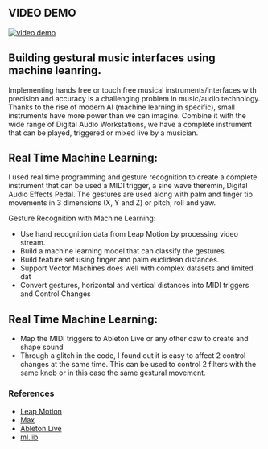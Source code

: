## VIDEO DEMO

[![video demo](https://img.youtube.com/vi/2Yf_n_ua53o/0.jpg)](https://youtu.be/2Yf_n_ua53o?t=196)

## Building gestural music interfaces using machine leanring.

Implementing hands free or touch free musical instruments/interfaces with precision and accuracy is a challenging problem in music/audio technology. 
Thanks to the rise of modern AI (machine learning in specific), small instruments have more power than we can imagine. Combine it with the wide range of Digital Audio Workstations, we have a complete instrument that can be played, triggered or mixed live by a musician.

## Real Time Machine Learning:

I used real time programming and gesture recognition to create a complete instrument that can be used a MIDI trigger, a sine wave theremin, Digital Audio Effects Pedal. The gestures are used along with palm and finger tip movements in 3 dimensions (X, Y  and Z) or pitch, roll and yaw. 

Gesture Recognition with Machine Learning:
- Use hand recognition data from Leap Motion by processing video stream.
- Build a machine learning model that can classify the gestures.
- Build feature set using finger and palm euclidean distances.
- Support Vector Machines does well with complex datasets and limited dat
- Convert gestures, horizontal and vertical distances into MIDI triggers and Control Changes

## Real Time Machine Learning:
- Map the MIDI triggers to Ableton Live or any other daw to create and shape sound
- Through a glitch in the code, I found out it is easy to affect 2 control changes at the same time. This can be used to control 2 filters with the same knob or in this case the same gestural movement.

### References

- [Leap Motion](https://www.leapmotion.com/)
- [Max](https://cycling74.com/products/max/)
- [Ableton Live](https://www.ableton.com/en/)
- [ml.lib](http://alimomeni.net/ml.lib)
